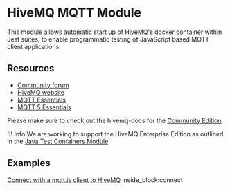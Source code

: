 # HiveMQ MQTT Module

This module allows automatic start up of [HiveMQ's](https://www.hivemq.com/) docker container within
Jest suites, to enable programmatic testing of JavaScript based MQTT client applications.

## Resources

* [Community forum](https://community.hivemq.com/)
* [HiveMQ website](https://www.hivemq.com/)
* [MQTT Essentials](https://www.hivemq.com/mqtt-essentials/)
* [MQTT 5 Essentials](https://www.hivemq.com/mqtt-5/)

Please make sure to check out the hivemq-docs for the [Community Edition](https://github.com/hivemq/hivemq-community-edition/wiki/).

!!! Info
    We are working to support the HiveMQ Enterprise Edition as outlined in the [Java Test Containers Module](https://java.testcontainers.org/modules/hivemq/).

## Examples

<!--codeinclude-->
[Connect with a mqtt.js client to HiveMQ](../../src/modules/hivemq/hivemq-container.test.ts) inside_block:connect
<!--/codeinclude-->
